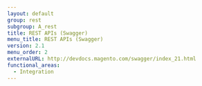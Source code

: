 ```yaml
---
layout: default
group: rest
subgroup: A_rest
title: REST APIs (Swagger)
menu_title: REST APIs (Swagger)
version: 2.1
menu_order: 2
externalURL: http://devdocs.magento.com/swagger/index_21.html
functional_areas:
  - Integration
---
```

